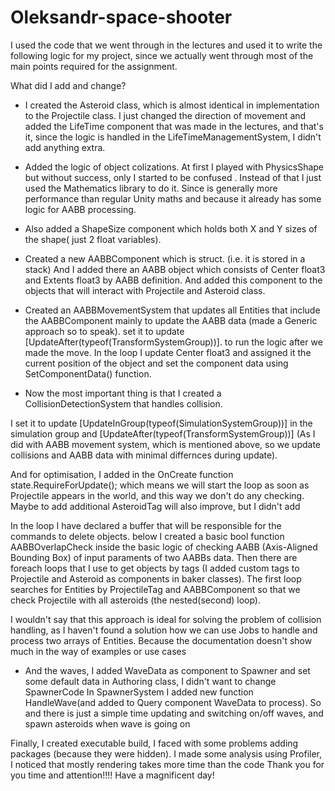 # Oleksandr-space-shooter
 
I used the code that we went through in the lectures and used it to write the following logic for my project, since we actually went through most of the main points required for the assignment. 

What did I add and change?
- I created the Asteroid class, which is almost identical in implementation to the Projectile class. I just changed the direction of movement and added the LifeTime component that was made in the lectures, and that's it, since the logic is handled in the LifeTimeManagementSystem, I didn't add anything extra.

- Added the logic of object colizations. At first I played with PhysicsShape but without success, only I started to be confused . Instead of that I just used the Mathematics library to do it. Since is generally more performance than regular Unity maths and because it already has some logic for AABB processing.
- Also added a ShapeSize component which holds both X and Y sizes of the shape( just 2 float variables).
- Created a new AABBComponent which is struct. (i.e. it is stored in a stack) And I added there an AABB object which consists of Сenter float3 and Extents float3 by AABB definition.
  And added this component to the objects that will interact with Projectile and Asteroid class.

- Created an AABBMovementSystem that updates all Entities that include the AABBComponent mainly to update the AABB data (made a Generic approach so to speak).
set it to update [UpdateAfter(typeof(TransformSystemGroup))]. to run the logic after we made the move.
In the loop I update Center float3 and assigned it the current position of the object and set the component data using SetComponentData() function.

- Now the most important thing is that I created a CollisionDetectionSystem that handles collision.

I set it to update [UpdateInGroup(typeof(SimulationSystemGroup))] in the simulation group and [UpdateAfter(typeof(TransformSystemGroup))]  (As I did with AABB movement system, which is mentioned above, so we update collisions and AABB data with minimal differnces during update).

And for optimisation, I added in the OnCreate function
state.RequireForUpdate<ProjectileTag>();
which means we will start the loop as soon as Projectile appears in the world, and this way we don't do any checking. Maybe to add additional AsteroidTag will also improve, but I didn't add

In the loop I have declared a buffer that will be responsible for the commands to delete objects.
below I created a basic bool function AABBOverlapCheck inside the basic logic of checking AABB (Axis-Aligned Bounding Box) of input paraments of two AABBs data.
Then there are foreach loops that I use to get objects by tags (I added custom tags to Projectile and Asteroid as components in baker classes).
The first loop searches for Entities by ProjectileTag and AABBComponent so that we check Projectile with all asteroids (the nested(second) loop).

I wouldn't say that this approach is ideal for solving the problem of collision handling, as I haven't found a solution how we can use Jobs to handle and process  two arrays of Entities. Because the documentation doesn't show much in the way of examples or use cases


- And the waves, I added WaveData as component to Spawner and set some default data in Authoring class, I didn't want to change SpawnerCode
In SpawnerSystem I added new function HandleWave(and added to Query component WaveData to process). So and there is just a simple time updating and switching on/off waves, and spawn asteroids when wave is going on

Finally, I created executable build, I faced with some problems adding packages (because they were hidden).
I made some analysis using Profiler, I noticed that mostly rendering takes more time than the code 
Thank you for you time and attention!!!!
Have a magnificent day!

